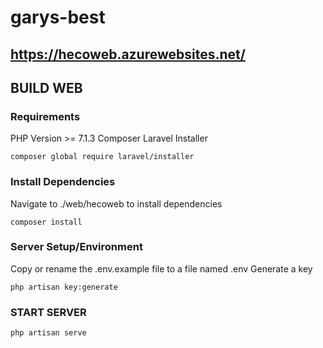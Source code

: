# garys-best
## https://hecoweb.azurewebsites.net/

## BUILD WEB

### Requirements
PHP Version >= 7.1.3
Composer
Laravel Installer
```
composer global require laravel/installer
```


### Install Dependencies
Navigate to ./web/hecoweb to install dependencies
```
composer install
```

### Server Setup/Environment
Copy or rename the .env.example file to a file named .env
Generate a key
```
php artisan key:generate
```

### START SERVER
```
php artisan serve
```
